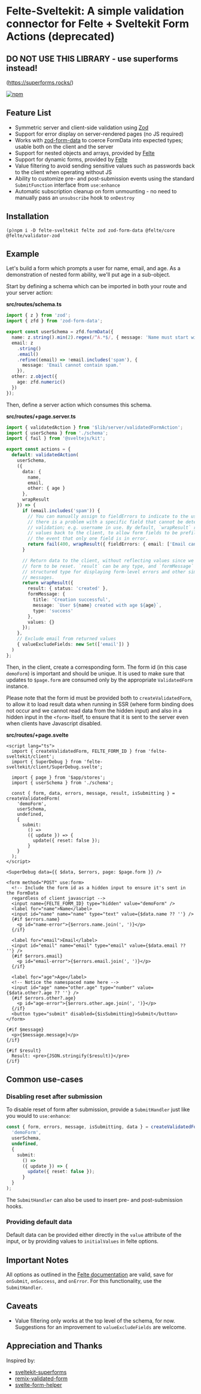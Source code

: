 # Felte-Sveltekit: A simple validation connector for Felte + Sveltekit Form Actions (deprecated)

## DO NOT USE THIS LIBRARY - use superforms instead!

(https://superforms.rocks/)

[![npm](https://img.shields.io/npm/v/felte-sveltekit)](https://www.npmjs.com/package/felte-sveltekit)

## Feature List

- Symmetric server and client-side validation using [Zod](https://zod.dev)
- Support for error display on server-rendered pages (no JS required)
- Works with [zod-form-data](https://github.com/airjp73/remix-validated-form/tree/main/packages/zod-form-data) to coerce FormData into expected types; usable both on the client and the server
- Support for nested objects and arrays, provided by [Felte](https://felte.dev/docs/svelte/nested-forms)
- Support for dynamic forms, provided by [Felte](https://felte.dev/docs/svelte/dynamic-forms)
- Value filtering to avoid sending sensitive values such as passwords back to the client when operating without JS
- Ability to customize pre- and post-submission events using the standard `SubmitFunction` interface from `use:enhance`
- Automatic subscription cleanup on form unmounting - no need to manually pass an `unsubscribe` hook to `onDestroy`

## Installation

```
(p)npm i -D felte-sveltekit felte zod zod-form-data @felte/core @felte/validator-zod
```

## Example

Let's build a form which prompts a user for name, email, and age. As a
demonstration of nested form ability, we'll put age in a sub-object.

Start by defining a schema which can be imported in both your route and your server action:

**src/routes/schema.ts**

```ts
import { z } from 'zod';
import { zfd } from 'zod-form-data';

export const userSchema = zfd.formData({
  name: z.string().min(2).regex(/^A.*$/, { message: 'Name must start with A' }),
  email: z
    .string()
    .email()
    .refine((email) => !email.includes('spam'), {
      message: 'Email cannot contain spam.'
    }),
  other: z.object({
    age: zfd.numeric()
  })
});
```

Then, define a server action which consumes this schema.

**src/routes/+page.server.ts**

```ts
import { validatedAction } from '$lib/server/validatedFormAction';
import { userSchema } from './schema';
import { fail } from '@sveltejs/kit';

export const actions = {
  default: validatedAction(
    userSchema,
    ({
      data: {
        name,
        email,
        other: { age }
      },
      wrapResult
    }) => {
      if (email.includes('spam')) {
        // You can manually assign to fieldErrors to indicate to the user that
        // there is a problem with a specific field that cannot be detected in
        // validation; e.g. username in use. By default, `wrapResult` reflects
        // values back to the client, to allow form fields to be prefilled in
        // the event that only one field is in error.
        return fail(400, wrapResult({ fieldErrors: { email: ['Email cannot contain spam.'] } }));
      }

      // Return data to the client, without reflecting values since we want the
      // form to be reset. `result` can be any type, and `formMessage` is a
      // structured type for displaying form-level errors and other similar
      // messages.
      return wrapResult({
        result: { status: 'created' },
        formMessage: {
          title: 'Creation successful',
          message: `User ${name} created with age ${age}`,
          type: 'success'
        },
        values: {}
      });
    },
    // Exclude email from returned values
    { valueExcludeFields: new Set(['email']) }
  )
};
```

Then, in the client, create a corresponding form. The form id (in this case
`demoForm`) is important and should be unique. It is used to make sure that
updates to `$page.form` are consumed only by the appropriate `ValidatedForm`
instance.

Please note that the form id must be provided both to `createValidatedForm`, to
allow it to load result data when running in SSR (where form binding does not
occur and we cannot read data from the hidden input) and also in a hidden input
in the `<form>` itself, to ensure that it is sent to the server even when
clients have Javascript disabled.

**src/routes/+page.svelte**

```svelte
<script lang="ts">
  import { createValidatedForm, FELTE_FORM_ID } from 'felte-sveltekit/client';
  import { SuperDebug } from 'felte-sveltekit/client/SuperDebug.svelte';

  import { page } from '$app/stores';
  import { userSchema } from './schema';

  const { form, data, errors, message, result, isSubmitting } = createValidatedForm(
    'demoForm',
    userSchema,
    undefined,
    {
      submit:
        () =>
        ({ update }) => {
          update({ reset: false });
        }
    }
  );
</script>

<SuperDebug data={{ $data, $errors, page: $page.form }} />

<form method="POST" use:form>
  <!-- Include the form id as a hidden input to ensure it's sent in the FormData
  regardless of client javascript -->
  <input name={FELTE_FORM_ID} type="hidden" value="demoForm" />
  <label for="name">Name</label>
  <input id="name" name="name" type="text" value={$data.name ?? ''} />
  {#if $errors.name}
    <p id="name-error">{$errors.name.join(', ')}</p>
  {/if}

  <label for="email">Email</label>
  <input id="email" name="email" type="email" value={$data.email ?? ''} />
  {#if $errors.email}
    <p id="email-error">{$errors.email.join(', ')}</p>
  {/if}

  <label for="age">Age</label>
  <!-- Notice the namespaced name here -->
  <input id="age" name="other.age" type="number" value={$data.other?.age ?? ''} />
  {#if $errors.other?.age}
    <p id="age-error">{$errors.other.age.join(', ')}</p>
  {/if}
  <button type="submit" disabled={$isSubmitting}>Submit</button>
</form>

{#if $message}
  <p>{$message.message}</p>
{/if}

{#if $result}
  Result: <pre>{JSON.stringify($result)}</pre>
{/if}
```

## Common use-cases

### Disabling reset after submission

To disable reset of form after submission, provide a `SubmitHandler` just like you would to `use:enhance`:

```ts
const { form, errors, message, isSubmitting, data } = createValidatedForm(
  'demoForm',
  userSchema,
  undefined,
  {
    submit:
      () =>
      ({ update }) => {
        update({ reset: false });
      }
  }
);
```

The `SubmitHandler` can also be used to insert pre- and post-submission hooks.

### Providing default data

Default data can be provided either directly in the `value` attribute of the input, or by providing values to `initialValues` in felte options.

## Important Notes

All options as outlined in the [Felte documentation](https://felte.dev/docs/svelte/getting-started) are valid, save for `onSubmit`, `onSuccess`, and `onError`. For this functionality, use the `SubmitHandler`.

## Caveats

- Value filtering only works at the top level of the schema, for now. Suggestions for an improvement to `valueExcludeFields` are welcome.

## Appreciation and Thanks

Inspired by:

- [sveltekit-superforms](https://github.com/ciscoheat/sveltekit-superforms)
- [remix-validated-form](https://www.remix-validated-form.io/)
- [svelte-form-helper](https://github.com/CaptainCodeman/svelte-form-helper)
